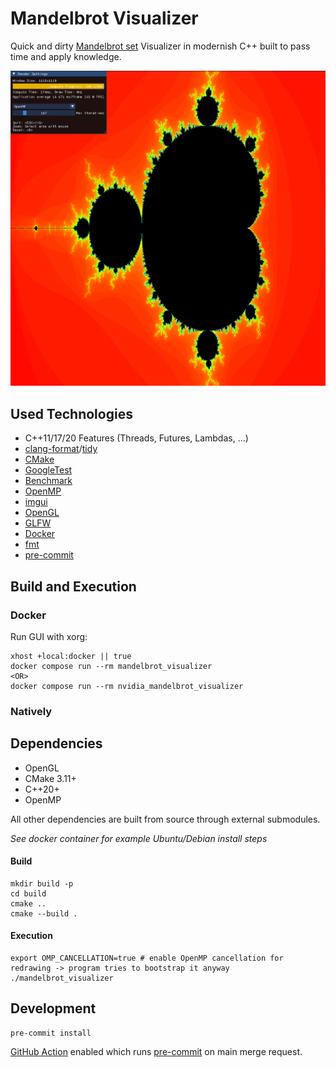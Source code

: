 # Mandelbrot Visualizer

Quick and dirty [Mandelbrot set](https://en.wikipedia.org/wiki/Mandelbrot_set) Visualizer in modernish C++ built to pass time and apply knowledge.

<img src='./docs/screenshot.png' width='625'>

## Used Technologies

- C++11/17/20 Features (Threads, Futures, Lambdas, ...)
- [clang-format](https://clang.llvm.org/docs/ClangFormat.html)/[tidy](https://clang.llvm.org/extra/clang-tidy/)
- [CMake](https://cmake.org/)
- [GoogleTest](https://github.com/google/googletest)
- [Benchmark](https://github.com/google/benchmark)
- [OpenMP](https://www.openmp.org/)
- [imgui](https://github.com/ocornut/imgui)
- [OpenGL](https://www.opengl.org/)
- [GLFW](https://www.glfw.org/)
- [Docker](https://www.docker.com/)
- [fmt](https://github.com/fmtlib/fmt)
- [pre-commit](https://pre-commit.com/)

## Build and Execution

### Docker

Run GUI with xorg:

```
xhost +local:docker || true
docker compose run --rm mandelbrot_visualizer
<OR>
docker compose run --rm nvidia_mandelbrot_visualizer
```

### Natively

## Dependencies

- OpenGL
- CMake 3.11+
- C++20+
- OpenMP

All other dependencies are built from source through external submodules.

_See docker container for example Ubuntu/Debian install steps_

#### Build

```
mkdir build -p
cd build
cmake ..
cmake --build .
```

#### Execution

```
export OMP_CANCELLATION=true # enable OpenMP cancellation for redrawing -> program tries to bootstrap it anyway
./mandelbrot_visualizer
```

## Development

```
pre-commit install
```

[GitHub Action](https://docs.github.com/en/actions) enabled which runs [pre-commit](https://pre-commit.com/) on main merge request.
